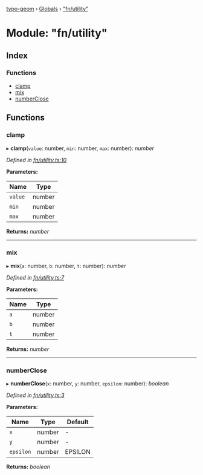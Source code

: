 [typo-geom](../README.md) › [Globals](../globals.md) › ["fn/utility"](_fn_utility_.md)

# Module: "fn/utility"

## Index

### Functions

* [clamp](_fn_utility_.md#clamp)
* [mix](_fn_utility_.md#mix)
* [numberClose](_fn_utility_.md#numberclose)

## Functions

###  clamp

▸ **clamp**(`value`: number, `min`: number, `max`: number): *number*

*Defined in [fn/utility.ts:10](https://github.com/be5invis/typo-geom/blob/9ebaae4/src/fn/utility.ts#L10)*

**Parameters:**

Name | Type |
------ | ------ |
`value` | number |
`min` | number |
`max` | number |

**Returns:** *number*

___

###  mix

▸ **mix**(`a`: number, `b`: number, `t`: number): *number*

*Defined in [fn/utility.ts:7](https://github.com/be5invis/typo-geom/blob/9ebaae4/src/fn/utility.ts#L7)*

**Parameters:**

Name | Type |
------ | ------ |
`a` | number |
`b` | number |
`t` | number |

**Returns:** *number*

___

###  numberClose

▸ **numberClose**(`x`: number, `y`: number, `epsilon`: number): *boolean*

*Defined in [fn/utility.ts:3](https://github.com/be5invis/typo-geom/blob/9ebaae4/src/fn/utility.ts#L3)*

**Parameters:**

Name | Type | Default |
------ | ------ | ------ |
`x` | number | - |
`y` | number | - |
`epsilon` | number | EPSILON |

**Returns:** *boolean*
